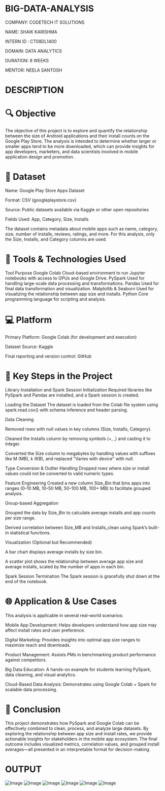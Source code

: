 # BIG-DATA-ANALYSIS

COMPANY: CODETECH IT SOLUTIONS

NAME: SHAIK KARISHMA

INTERN ID : CT08DL1400

DOMAIN: DATA ANALYTICS

DURATION: 8 WEEKS

MENTOR: NEELA SANTOSH

# DESCRIPTION

# 🔍 Objective
The objective of this project is to explore and quantify the relationship between the size of Android applications and their install counts on the Google Play Store. The analysis is intended to determine whether larger or smaller apps tend to be more downloaded, which can provide insights for app developers, marketers, and data scientists involved in mobile application design and promotion.


# 📂 Dataset
Name: Google Play Store Apps Dataset

Format: CSV (googleplaystore.csv)

Source: Public datasets available via Kaggle or other open repositories

Fields Used: App, Category, Size, Installs

The dataset contains metadata about mobile apps such as name, category, size, number of installs, reviews, ratings, and more. For this analysis, only the Size, Installs, and Category columns are used.


# 🧰 Tools & Technologies Used
Tool	Purpose
Google Colab	Cloud-based environment to run Jupyter notebooks with access to GPUs and Google Drive.
PySpark	Used for handling large-scale data processing and transformations.
Pandas	Used for final data transformation and visualization.
Matplotlib & Seaborn	Used for visualizing the relationship between app size and installs.
Python	Core programming language for scripting and analysis.

# 💻 Platform
Primary Platform: Google Colab (for development and execution)

Dataset Source: Kaggle

Final reporting and version control: GitHub

# 🔑 Key Steps in the Project
Library Installation and Spark Session Initialization
Required libraries like PySpark and Pandas are installed, and a Spark session is created.

Loading the Dataset
The dataset is loaded from the Colab file system using spark.read.csv() with schema inference and header parsing.

Data Cleaning

Removed rows with null values in key columns (Size, Installs, Category).

Cleaned the Installs column by removing symbols (+, ,) and casting it to integer.

Converted the Size column to megabytes by handling values with suffixes like M (MB), k (KB), and replaced "Varies with device" with null.

Type Conversion & Outlier Handling
Dropped rows where size or install values could not be converted to valid numeric types.

Feature Engineering
Created a new column Size_Bin that bins apps into ranges (0–10 MB, 10–50 MB, 50–100 MB, 100+ MB) to facilitate grouped analysis.

Group-based Aggregation

Grouped the data by Size_Bin to calculate average installs and app counts per size range.

Derived correlation between Size_MB and Installs_clean using Spark’s built-in statistical functions.

Visualization (Optional but Recommended)

A bar chart displays average installs by size bin.

A scatter plot shows the relationship between average app size and average installs, scaled by the number of apps in each bin.

Spark Session Termination
The Spark session is gracefully shut down at the end of the notebook.

# 🌐 Application & Use Cases
This analysis is applicable in several real-world scenarios:

Mobile App Development: Helps developers understand how app size may affect install rates and user preference.

Digital Marketing: Provides insights into optimal app size ranges to maximize reach and downloads.

Product Management: Assists PMs in benchmarking product performance against competitors.

Big Data Education: A hands-on example for students learning PySpark, data cleaning, and visual analytics.

Cloud-Based Data Analysis: Demonstrates using Google Colab + Spark for scalable data processing.

# 📌 Conclusion
This project demonstrates how PySpark and Google Colab can be effectively combined to clean, process, and analyze large datasets. By exploring the relationship between app size and install rates, we provide actionable insights for stakeholders in the mobile app ecosystem. The final outcome includes visualized metrics, correlation values, and grouped install averages—all presented in an interpretable format for decision-making.


# OUTPUT

![Image](https://github.com/user-attachments/assets/2985144c-f31f-431b-b7c5-9c1d44ab47c1)
![Image](https://github.com/user-attachments/assets/d647cf83-fb82-4ef5-918b-b595a19de054)
![Image](https://github.com/user-attachments/assets/1db15d0b-05b8-48c8-95c0-a3d616e31569)
![Image](https://github.com/user-attachments/assets/7f695b59-a565-448a-80f1-d501c33772db)
![Image](https://github.com/user-attachments/assets/002fb6bb-a2bb-4bf9-9f57-9d02f0857a8d)
![Image](https://github.com/user-attachments/assets/a4eab960-cb9f-4b75-be3e-42a219b8df4e)
  
